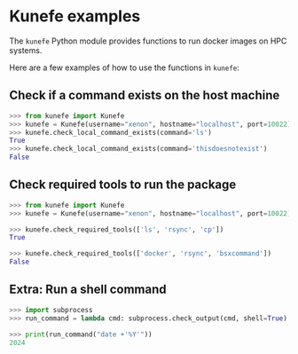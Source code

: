 <!-- examples/README.md -->
<!-- Run: python examples/test_examples.py -->

# Kunefe examples

The `kunefe` Python module provides functions to run docker images on HPC systems.

Here are a few examples of how to use the functions in `kunefe`:

## Check if a command exists on the host machine

```python
>>> from kunefe import Kunefe
>>> kunefe = Kunefe(username="xenon", hostname="localhost", port=10022)
>>> kunefe.check_local_command_exists(command='ls')
True
>>> kunefe.check_local_command_exists(command='thisdoesnotexist')
False

```

## Check required tools to run the package

```python
>>> from kunefe import Kunefe
>>> kunefe = Kunefe(username="xenon", hostname="localhost", port=10022)

>>> kunefe.check_required_tools(['ls', 'rsync', 'cp'])
True

>>> kunefe.check_required_tools(['docker', 'rsync', 'bsxcommand'])
False

```

## Extra: Run a shell command

```python
>>> import subprocess
>>> run_command = lambda cmd: subprocess.check_output(cmd, shell=True).decode().strip()

```

```python
>>> print(run_command("date +'%Y'"))
2024

```
